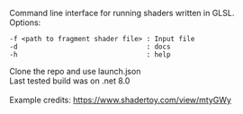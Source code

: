 Command line interface for running shaders written in GLSL.</br>
Options:</br>
```
-f <path to fragment shader file> : Input file
-d                                : docs
-h                                : help
```
Clone the repo and use launch.json </br>
Last tested build was on .net 8.0 </br>
</br>
Example credits: https://www.shadertoy.com/view/mtyGWy </br>
